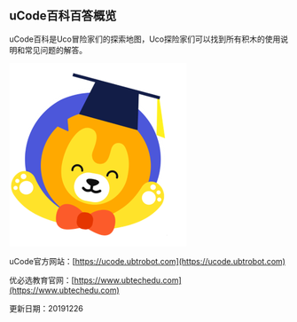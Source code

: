 ## uCode百科百答概览
uCode百科是Uco冒险家们的探索地图，Uco探险家们可以找到所有积木的使用说明和常见问题的解答。

![](../../assets/images/course-zh/course1/001.png)

uCode官方网站：[https://ucode.ubtrobot.com](https://ucode.ubtrobot.com)  

优必选教育官网：[https://www.ubtechedu.com](https://www.ubtechedu.com)  

更新日期：20191226